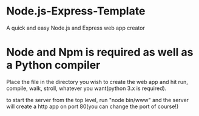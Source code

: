 # Node.js-Express-Template
A quick and easy Node.js and Express web app creator

# Node and Npm is required as well as a Python compiler

Place the file in the directory you wish to create the web app and hit run, compile, walk, stroll, whatever you want(python 3.x is required).

to start the server from the top level, run "node bin/www" and the server will create a http app on port 80(you can change the port of course!)
